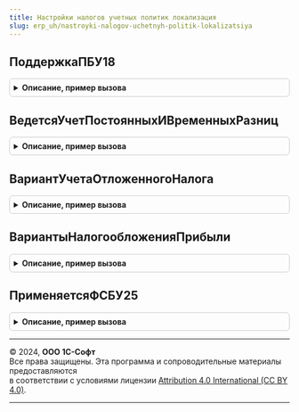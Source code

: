 ```yaml
---
title: Настройки налогов учетных политик локализация
slug: erp_uh/nastroyki-nalogov-uchetnyh-politik-lokalizatsiya
---
```



## ПоддержкаПБУ18
<details style="margin: 1em 0; padding: 0.5em; border: 1px solid #ccc; border-radius: 6px;">

<summary style="font-weight: bold; cursor: pointer;">Описание, пример вызова</summary>

```bsl

// Возвращает признак необходимости применения для организации ПБУ18.
// Параметры:
//	Организация - Массив, СписокЗначений, СправочникСсылка.Организации - организация, для которой определяется необходимость применения ПБУ18;
//	Период - Дата - дата, на начало месяца которой определяется необходимость применения ПБУ18.
//
// Возвращаемое значение:
//	Булево - Истина, если организация на дату применяет ПБУ18. В противном случае - ложь.
//
Функция ПоддержкаПБУ18(Знач Организация, Период) Экспорт
```

Пример вызова
```bsl
Результат = НастройкиНалоговУчетныхПолитикЛокализация.ПоддержкаПБУ18(Организация, Период) 
```
</details>

## ВедетсяУчетПостоянныхИВременныхРазниц
<details style="margin: 1em 0; padding: 0.5em; border: 1px solid #ccc; border-radius: 6px;">

<summary style="font-weight: bold; cursor: pointer;">Описание, пример вызова</summary>

```bsl

// Возвращает признак ведения учета постоянных разниц.
//
// Параметры:
//	Организация - Массив, СписокЗначений, СправочникСсылка.Организации - организация, для которой определяется признак;
//	Период - Дата - дата, на начало месяца которой определяется признак.
//
// Возвращаемое значение:
//	Булево - Истина, если организация ведет учет постоянных разниц.
//
Функция ВедетсяУчетПостоянныхИВременныхРазниц(Знач Организация, Период) Экспорт
```

Пример вызова
```bsl
Результат = НастройкиНалоговУчетныхПолитикЛокализация.ВедетсяУчетПостоянныхИВременныхРазниц(Организация, Период) 
```
</details>

## ВариантУчетаОтложенногоНалога
<details style="margin: 1em 0; padding: 0.5em; border: 1px solid #ccc; border-radius: 6px;">

<summary style="font-weight: bold; cursor: pointer;">Описание, пример вызова</summary>

```bsl

// Возвращает применяемый вариант учета отложенного налога по организации на дату
//
// Параметры:
//  Период		 - Дата - Дата, на которую требуется определение
//  Организация	 - СправочникСсылка.Организации - Организация, по которой требуется определение
//
// Возвращаемое значение:
//  ПеречислениеСсылка.ВариантыУчетаОтложенногоНалога -
//
Функция ВариантУчетаОтложенногоНалога(Период, Знач Организация) Экспорт
```

Пример вызова
```bsl
Результат = НастройкиНалоговУчетныхПолитикЛокализация.ВариантУчетаОтложенногоНалога(Период, Организация) 
```
</details>

## ВариантыНалогообложенияПрибыли
<details style="margin: 1em 0; padding: 0.5em; border: 1px solid #ccc; border-radius: 6px;">

<summary style="font-weight: bold; cursor: pointer;">Описание, пример вызова</summary>

```bsl

// Возвращает варианты налогообложения прибыли, настроенные для организации.
//
// Параметры:
// 	Организация - СправочникСсылка.Организации - Организация, для которой необходимо получить признак учетной политики
// 	Период 		- Дата, Неопределено - Дата действия учетной политики
// 	КодМестаПредставления - Строка - Дополнительный отбор по коду места предоставления. Необязательный
//
// Возвращаемое значение:
//  Массив из СправочникСсылка.ВариантыНалогообложенияПрибыли
//
Функция ВариантыНалогообложенияПрибыли(Организация, Период, КодМестаПредставления = Неопределено) Экспорт
```

Пример вызова
```bsl
Результат = НастройкиНалоговУчетныхПолитикЛокализация.ВариантыНалогообложенияПрибыли(Организация, Период, КодМестаПредставления);
```
</details>

## ПрименяетсяФСБУ25
<details style="margin: 1em 0; padding: 0.5em; border: 1px solid #ccc; border-radius: 6px;">

<summary style="font-weight: bold; cursor: pointer;">Описание, пример вызова</summary>

```bsl

// Возвращает признак применения для организации ФСБУ 25/2018.
// Параметры:
//	Организация - Массив, СписокЗначений, СправочникСсылка.Организации - организация, для которой определяется применение ФСБУ 25/2018;
//	Период - Дата - дата, на начало месяца которой определяется применение ФСБУ 25/2018.
//
// Возвращаемое значение:
//	Булево - Истина, если организация на дату применяет ФСБУ 25/2018. В противном случае - ложь.
//
Функция ПрименяетсяФСБУ25(Знач Организация, Период) Экспорт
```

Пример вызова
```bsl
Результат = НастройкиНалоговУчетныхПолитикЛокализация.ПрименяетсяФСБУ25(Организация, Период) 
```
</details>

---

© 2024, **ООО 1С-Софт**  
Все права защищены. Эта программа и сопроводительные материалы предоставляются  
в соответствии с условиями лицензии [Attribution 4.0 International (CC BY 4.0)](https://creativecommons.org/licenses/by/4.0/legalcode).

---
